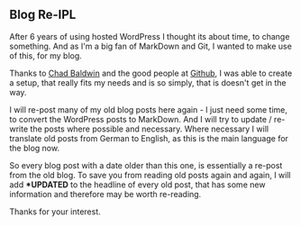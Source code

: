 ## Blog Re-IPL

After 6 years of using hosted WordPress I thought its about time, to change something. And as I'm a big fan of MarkDown and Git, I wanted to make use of this, for my blog. 

Thanks to [Chad Baldwin](https://chadbaldwin.net/2021/03/14/how-to-build-a-sql-blog.html) and the good people at [Github](https://pages.github.com), I was able to create a setup, that really fits my needs and is so simply, that is doesn't get in the way.

I will re-post many of my old blog posts here again - I just need some time, to convert the WordPress posts to MarkDown. 
And I will try to update / re-write the posts where possible and necessary.
Where necessary I will translate old posts from German to English, as this is the main language for the blog now. 

So every blog post with a date older than this one, is essentially a re-post from the old blog. 
To save you from reading old posts again and again, I will add **\*UPDATED** to the headline of 
every old post, that has some new information and therefore may be worth re-reading.

Thanks for your interest.
